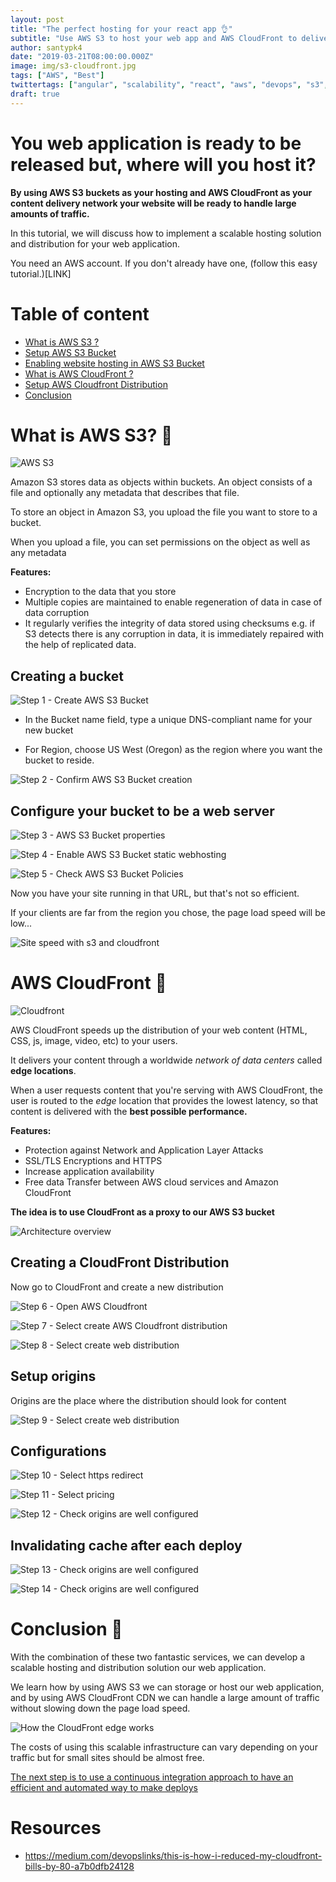 ```yaml
---
layout: post
title: "The perfect hosting for your react app 👌"
subtitle: "Use AWS S3 to host your web app and AWS CloudFront to delivery your content worldwide blazing fast ⚡"
author: santypk4
date: "2019-03-21T08:00:00.000Z"
image: img/s3-cloudfront.jpg
tags: ["AWS", "Best"]
twittertags: ["angular", "scalability", "react", "aws", "devops", "s3", "javascript", "webdev"]
draft: true
---
```


# You web application is ready to be released but, where will you host it? 

**By using AWS S3 buckets as your hosting and AWS CloudFront as your content delivery network your website will be ready to handle large amounts of traffic.**

In this tutorial, we will discuss how to implement a scalable hosting solution and distribution for your web application.

You need an AWS account. If you don't already have one, (follow this easy tutorial.)[LINK]

# Table of content
  - [What is AWS S3 ?](#s3)
  - [Setup AWS S3 Bucket](#setup-bucket)
  - [Enabling website hosting in AWS S3 Bucket](#setup-website)
  - [What is AWS CloudFront ?](#cloudfront)
  - [Setup AWS Cloudfront Distribution](#setup-distribution)
  - [Conclusion](#conclusion)

<a name="s3"></a>

# What is AWS S3? 🤔

  ![AWS S3](/img/s3-cloudfront-angular-react/s3.jpg)
  
  Amazon S3 stores data as objects within buckets.
  An object consists of a file and optionally any metadata that describes that file.

  To store an object in Amazon S3, you upload the file you want to store to a bucket. 

  When you upload a file, you can set permissions on the object as well as any metadata

  **Features:**

  - Encryption to the data that you store
  - Multiple copies are maintained to enable regeneration of data in case of data corruption
  - It regularly verifies the integrity of data stored using checksums e.g. if S3 detects there is any corruption in data, it is immediately repaired with the help of replicated data.

<a name="setup-bucket"></a>

  ## Creating a bucket

  ![Step 1 - Create AWS S3 Bucket](/img/s3-cloudfront-angular-react/step-1-create-bucket.png)

  - In the Bucket name field, type a unique DNS-compliant name for your new bucket

  - For Region, choose US West (Oregon) as the region where you want the bucket to reside.

  ![Step 2 - Confirm AWS S3 Bucket creation](/img/s3-cloudfront-angular-react/step-2-create-bucket-confirm.png)

<a name="setup-website"></a>

  ## Configure your bucket to be a web server

  ![Step 3 - AWS S3 Bucket properties](/img/s3-cloudfront-angular-react/step-3-bucket-properties.png)


  ![Step 4 - Enable AWS S3 Bucket static webhosting](/img/s3-cloudfront-angular-react/step-4-enable-static-webhosting.png)


  ![Step 5 - Check AWS S3 Bucket Policies](/img/s3-cloudfront-angular-react/step-5-bucket-policies.png)
  
  Now you have your site running in that URL, but that's not so efficient. 

  If your clients are far from the region you chose, the page load speed will be low...

  ![Site speed with s3 and cloudfront](/img/s3-cloudfront-angular-react/speed_comparation.jpg)

<a name="cloudfront"></a>

# AWS CloudFront 🧙

  ![Cloudfront](/img/s3-cloudfront-angular-react/cloudfront.jpg)

  AWS CloudFront speeds up the distribution of your web content (HTML, CSS, js, image, video, etc) to your users.

  It delivers your content through a worldwide _network of data centers_ called **edge locations**. 

  When a user requests content that you're serving with AWS CloudFront, the user is routed to the _edge_ location that provides the lowest latency, so that content is delivered with the **best possible performance.**

  **Features:**

  - Protection against Network and Application Layer Attacks
  - SSL/TLS Encryptions and HTTPS
  - Increase application availability 
  - Free data Transfer between AWS cloud services and Amazon CloudFront

  **The idea is to use CloudFront as a proxy to our AWS S3 bucket**

 ![Architecture overview](/img/s3-cloudfront-angular-react/architecture.png)

<a name="setup-distribution"></a>

  ## Creating a CloudFront Distribution

   Now go to CloudFront and create a new distribution

  ![Step 6 - Open AWS Cloudfront](/img/s3-cloudfront-angular-react/step-6-go-cloudfront.png)

  ![Step 7 - Select create AWS Cloudfront distribution](/img/s3-cloudfront-angular-react/step-7-cloudfront-create-distribution.png)

  ![Step 8 - Select create web distribution](/img/s3-cloudfront-angular-react/step-8-cloudfront-select-web.png)


  ## Setup origins

  Origins are the place where the distribution should look for content

  ![Step 9 - Select create web distribution](/img/s3-cloudfront-angular-react/step-9-select-origin.png)

  ## Configurations

  ![Step 10 - Select https redirect](/img/s3-cloudfront-angular-react/step-10-select-redirect-http.png)

  ![Step 11 - Select pricing](/img/s3-cloudfront-angular-react/step-11-cloudfront-select-ssl.png)


  ![Step 12 - Check origins are well configured](/img/s3-cloudfront-angular-react/step-12-cloudfront-origins.png)

  ## Invalidating cache after each deploy

  ![Step 13 - Check origins are well configured](/img/s3-cloudfront-angular-react/step-13-cloudfront-invalidation.png)

  ![Step 14 - Check origins are well configured](/img/s3-cloudfront-angular-react/step-14-cloudfront-invalidation-create.png)


<a name="conclusion"></a>

# Conclusion 🎉

  With the combination of these two fantastic services, we can develop a scalable hosting and distribution solution our web application.

  We learn how by using AWS S3 we can storage or host our web application, and by using AWS CloudFront CDN we can handle a large amount of traffic without slowing down the page load speed.

  ![How the CloudFront edge works](/img/s3-cloudfront-angular-react/cdn.jpg)

  The costs of using this scalable infrastructure can vary depending on your traffic but for small sites should be almost free.

  [The next step is to use a continuous integration approach to have an efficient and automated way to make deploys](/continuous-integration-s3-cloudfront)

# Resources
  - https://medium.com/devopslinks/this-is-how-i-reduced-my-cloudfront-bills-by-80-a7b0dfb24128